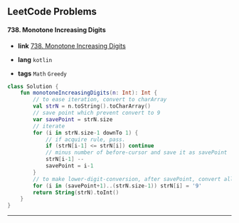## LeetCode Problems



#### 738. Monotone Increasing Digits

- **link**  [738. Monotone Increasing Digits](https://leetcode.com/problems/monotone-increasing-digits/description/)

- **lang**  `kotlin` 
- **tags**  `Math` `Greedy`

```kotlin
class Solution {
    fun monotoneIncreasingDigits(n: Int): Int {
        // to ease iteration, convert to charArray
        val strN = n.toString().toCharArray()
        // save point which prevent convert to 9
        var savePoint = strN.size
        // iterate
        for (i in strN.size-1 downTo 1) {
            // if acquire rule, pass.
            if (strN[i-1] <= strN[i]) continue
            // minus number of before-cursor and save it as savePoint
            strN[i-1] --
            savePoint = i-1
        }
        // to make lower-digit-conversion, after savePoint, convert all to 9
        for (i in (savePoint+1)..(strN.size-1)) strN[i] = '9'
        return String(strN).toInt()
    }
}
```

---

